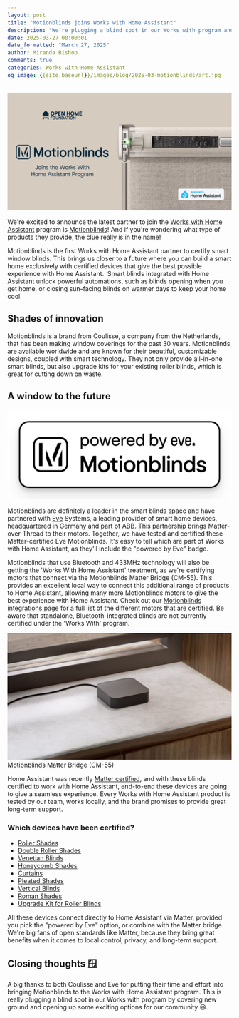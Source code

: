 ```yaml
---
layout: post
title: "Motionblinds joins Works with Home Assistant"
description: "We’re plugging a blind spot in our Works with program and opening up some exciting options for our community."
date: 2025-03-27 00:00:01
date_formatted: "March 27, 2025"
author: Miranda Bishop
comments: true
categories: Works-with-Home-Assistant
og_image: {{site.baseurl}}/images/blog/2025-03-motionblinds/art.jpg
---
```


<img src='/images/blog/2025-03-motionblinds/art.jpg' style='border: 0;box-shadow: none;' alt="Motionblinds wwha logo">

We're excited to announce the latest partner to join the [Works with Home Assistant](https://partner.home-assistant.io/) program is [Motionblinds](https://motionblinds.com/)! And if you're wondering what type of products they provide, the clue really is in the name!

Motionblinds is the first Works with Home Assistant partner to certify smart window blinds. This brings us closer to a future where you can build a smart home exclusively with certified devices that give the best possible experience with Home Assistant.  Smart blinds integrated with Home Assistant unlock powerful automations, such as blinds opening when you get home, or closing sun-facing blinds on warmer days to keep your home cool. <!--more-->

## Shades of innovation

Motionblinds is a brand from Coulisse, a company from the Netherlands, that has been making window coverings for the past 30 years. Motionblinds are available worldwide and are known for their beautiful, customizable designs, coupled with smart technology. They not only provide all-in-one smart blinds, but also upgrade kits for your existing roller blinds, which is great for cutting down on waste.

## A window to the future

<img src='/images/blog/2025-03-motionblinds/powered-by-eve.png' style='border: 0;box-shadow: none;' alt="Motionblinds powered by Eve">

Motionblinds are definitely a leader in the smart blinds space and have partnered with [Eve](https://www.evehome.com/en) Systems, a leading provider of smart home devices, headquartered in Germany and part of ABB. This partnership brings Matter-over-Thread to their motors. Together, we have tested and certified these Matter-certified Eve Motionblinds. It's easy to tell which are part of Works with Home Assistant, as they'll include the "powered by Eve" badge.

Motionblinds that use Bluetooth and 433MHz technology will also be getting the 'Works With Home Assistant' treatment, as we're certifying motors that connect via the Motionblinds Matter Bridge (CM-55). This provides an excellent local way to connect this additional range of products to Home Assistant, allowing many more Motionblinds motors to give the best experience with Home Assistant. Check out our [Motionblinds integrations page](https://next.home-assistant.io/integrations/motionblinds_matter/) for a full list of the different motors that are certified. Be aware that standalone, Bluetooth-integrated blinds are not currently certified under the 'Works With' program.

<p class='img'><img src='/images/blog/2025-03-motionblinds/matter-hub.jpg' style='border: 0;box-shadow: none;' alt="Motionblinds Matter Bridge">Motionblinds Matter Bridge (CM-55)</p>

Home Assistant was recently [Matter certified](/blog/2025/03/10/matter-certification/), and with these blinds certified to work with Home Assistant, end-to-end these devices are going to give a seamless experience. Every Works with Home Assistant product is tested by our team, works locally, and the brand promises to provide great long-term support.

### Which devices have been certified?

- [Roller Shades](https://motionblinds.com/products/roller)
- [Double Roller Shades](https://motionblinds.com/products/double-roller)
- [Venetian Blinds](https://motionblinds.com/products/venetian)
- [Honeycomb Shades](https://motionblinds.com/products/honeycomb)
- [Curtains](https://motionblinds.com/products/curtains)
- [Pleated Shades](https://motionblinds.com/products/pleated)
- [Vertical Blinds](https://motionblinds.com/products/vertical)
- [Roman Shades](https://motionblinds.com/products/roman)
- [Upgrade Kit for Roller Blinds](https://motionblinds.com/products/upgrade-kit)

All these devices connect directly to Home Assistant via Matter, provided you pick the "powered by Eve" option, or combine with the Matter bridge. We're big fans of open standards like Matter, because they bring great benefits when it comes to local control, privacy, and long-term support.

## Closing thoughts 🪟

A big thanks to both Coulisse and Eve for putting their time and effort into bringing Motionblinds to the Works with Home Assistant program. This is really plugging a blind spot in our Works with program by covering new ground and opening up some exciting options for our community 😃.
